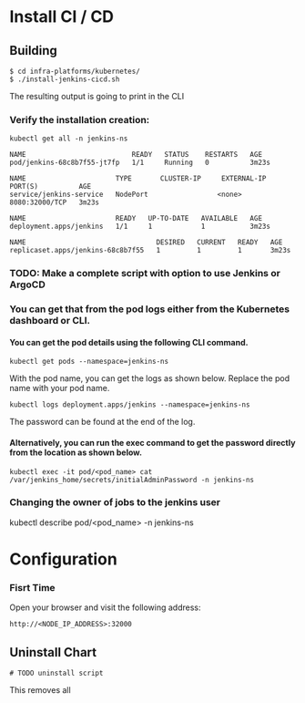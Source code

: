 # Install CI / CD

## Building

    $ cd infra-platforms/kubernetes/
    $ ./install-jenkins-cicd.sh

The resulting output is going to print in the CLI

### Verify the installation creation:
```console
kubectl get all -n jenkins-ns   

NAME                          READY   STATUS    RESTARTS   AGE
pod/jenkins-68c8b7f55-jt7fp   1/1     Running   0          3m23s

NAME                      TYPE       CLUSTER-IP     EXTERNAL-IP   PORT(S)          AGE
service/jenkins-service   NodePort                 <none>        8080:32000/TCP   3m23s

NAME                      READY   UP-TO-DATE   AVAILABLE   AGE
deployment.apps/jenkins   1/1     1            1           3m23s

NAME                                DESIRED   CURRENT   READY   AGE
replicaset.apps/jenkins-68c8b7f55   1         1         1       3m23s
```

### TODO: Make a complete script with option to use Jenkins or ArgoCD

### You can get that from the pod logs either from the Kubernetes dashboard or CLI. 

#### You can get the pod details using the following CLI command.

```console
kubectl get pods --namespace=jenkins-ns
```
With the pod name, you can get the logs as shown below. Replace the pod name with your pod name.
```console
kubectl logs deployment.apps/jenkins --namespace=jenkins-ns
```
The password can be found at the end of the log.

#### Alternatively, you can run the exec command to get the password directly from the location as shown below.
```console
kubectl exec -it pod/<pod_name> cat /var/jenkins_home/secrets/initialAdminPassword -n jenkins-ns
```

### Changing the owner of jobs to the jenkins user

kubectl describe pod/<pod_name> -n jenkins-ns

# Configuration

### Fisrt Time
Open your browser and visit the following address:
   
    http://<NODE_IP_ADDRESS>:32000

## Uninstall Chart

```console
# TODO uninstall script
```

This removes all 

